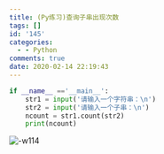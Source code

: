 ```yaml
---
title: (Py练习)查询子串出现次数
tags: []
id: '145'
categories:
  - - Python
comments: true
date: 2020-02-14 22:19:43
---
```


```python
if __name__ =='__main__':
    str1 = input('请输入一个字符串：\n')
    str2 = input('请输入一个子串：\n')
    ncount = str1.count(str2)
    print(ncount)
```

![-w114](https://img.wush.cc/16311031874591.png?imageView2/0/format/webp/q/80)
